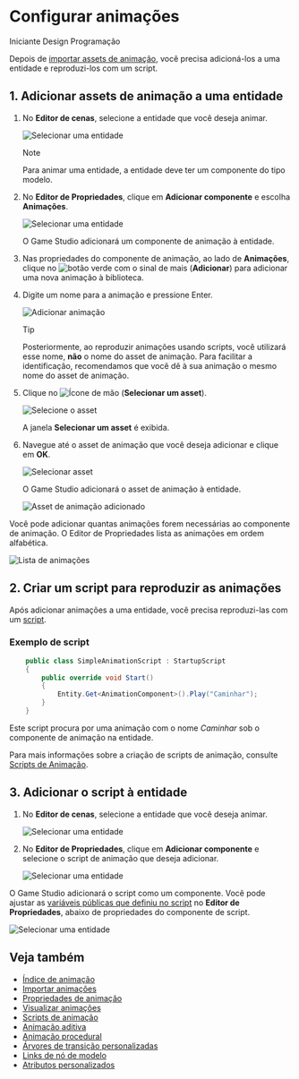 # Configurar animações

<span class="badge text-bg-primary">Iniciante</span>
<span class="badge text-bg-success">Design</span>
<x id="3"/>Programação<x id="4"/><span class="badge text-bg-success"></span>

Depois de [importar assets de animação](import-animations.md), você precisa adicioná-los a uma entidade e reproduzi-los com um script.

## 1. Adicionar assets de animação a uma entidade

1. No **Editor de cenas**, selecione a entidade que você deseja animar.

   ![Selecionar uma entidade](media/select-entity.png)

   > [!Note]
   > Para animar uma entidade, a entidade deve ter um componente do tipo modelo.

2. No **Editor de Propriedades**, clique em **Adicionar componente** e escolha **Animações**.

   ![Selecionar uma entidade](media/select-animation-component.png)

   O Game Studio adicionará um componente de animação à entidade.

3. Nas propriedades do componente de animação, ao lado de **Animações**, clique no ![botão verde](~/manual/game-studio/media/green-plus-icon.png) com o sinal de mais (**Adicionar**) para adicionar uma nova animação à biblioteca.

4. Digite um nome para a animação e pressione Enter.

   ![Adicionar animação](media/add-animation.png)

   > [!Tip]
   > Posteriormente, ao reproduzir animações usando scripts, você utilizará esse nome, **não** o nome do asset de animação. Para facilitar a identificação, recomendamos que você dê à sua animação o mesmo nome do asset de animação.

5. Clique no ![Ícone de mão](~/manual/game-studio/media/hand-icon.png) (**Selecionar um asset**).

   ![Selecione o asset](media/pick-asset-up.png)

   A janela **Selecionar um asset** é exibida.

6. Navegue até o asset de animação que você deseja adicionar e clique em **OK**.

   ![Selecionar asset](media/asset-picker.png)

   O Game Studio adicionará o asset de animação à entidade.

   ![Asset de animação adicionado](media/animation-asset-added.png)

Você pode adicionar quantas animações forem necessárias ao componente de animação. O Editor de Propriedades lista as animações em ordem alfabética.

![Lista de animações](media/animations-list.png)

## 2. Criar um script para reproduzir as animações

Após adicionar animações a uma entidade, você precisa reproduzi-las com um [script](../scripts/index.md).

### Exemplo de script

```cs
    public class SimpleAnimationScript : StartupScript
    {
        public override void Start()
        {
            Entity.Get<AnimationComponent>().Play("Caminhar");
        }
    }
```

Este script procura por uma animação com o nome *Caminhar* sob o componente de animação na entidade.

Para mais informações sobre a criação de scripts de animação, consulte [Scripts de Animação](animation-scripts.md).

## 3. Adicionar o script à entidade

1. No **Editor de cenas**, selecione a entidade que você deseja animar.

   ![Selecionar uma entidade](media/select-entity.png)

2. No **Editor de Propriedades**, clique em **Adicionar componente** e selecione o script de animação que deseja adicionar.

   ![Selecionar uma entidade](media/add-animation-script-component.png)

O Game Studio adicionará o script como um componente. Você pode ajustar as [variáveis públicas que definiu no script](../scripts/public-properties-and-fields.md) no **Editor de Propriedades**, abaixo de propriedades do componente de script.

![Selecionar uma entidade](media/animations-setup3.png)

## Veja também

* [Índice de animação](index.md)
* [Importar animações](import-animations.md)
* [Propriedades de animação](animation-properties.md)
* [Visualizar animações](preview-animations.md)
* [Scripts de animação](animation-scripts.md)
* [Animação aditiva](additive-animation.md)
* [Animação procedural](procedural-animation.md)
* [Árvores de transição personalizadas](custom-blend-trees.md)
* [Links de nó de modelo](model-node-links.md)
* [Atributos personalizados](custom-attributes.md)
